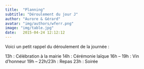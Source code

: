 ```yaml
---
title:  "Planning"
subtitle: "Déroulement du jour J"
author: "Aurore & Gérard"
avatar: "img/authors/wferr.png"
image: "img/table.jpg"
date:   2015-04-24 12:12:12
---
```


Voici un petit rappel du déroulement de la journée : 

13h : Célébration à la mairie 
14h : Cérémonie laïque 
16h – 19h : Vin d’honneur 
19h – 22h/23h : Repas
23h : Soirée 